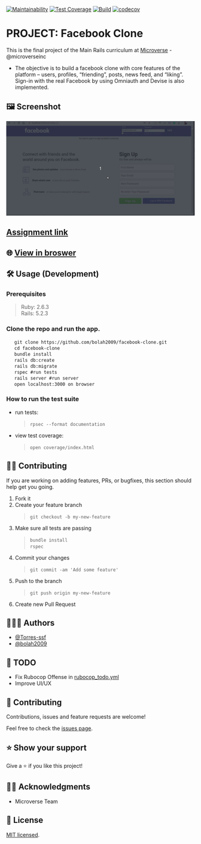 [![Maintainability](https://api.codeclimate.com/v1/badges/430cd18ef631c24a0c5f/maintainability)](https://codeclimate.com/github/bolah2009/facebook-clone/maintainability)
[![Test Coverage](https://api.codeclimate.com/v1/badges/430cd18ef631c24a0c5f/test_coverage)](https://codeclimate.com/github/bolah2009/facebook-clone/test_coverage)
[![Build](https://travis-ci.org/bolah2009/facebook-clone.svg?branch=master)](https://travis-ci.org/bolah2009/facebook-clone)
[![codecov](https://codecov.io/gh/bolah2009/facebook-clone/branch/master/graph/badge.svg)](https://codecov.io/gh/bolah2009/facebook-clone)

# PROJECT: Facebook Clone

This is the final project of the Main Rails curriculum at [Microverse](https://www.microverse.org/) - @microverseinc

- The objective is to build a facebook clone with core features of the platform – users, profiles, “friending”, posts, news feed, and “liking”. Sign-in with the real Facebook by using Omniauth and Devise is also implemented.

## 🖼️ Screenshot

![FaceBook Clone Screenshot](./docs/facebook_clone.gif)

## [Assignment link](https://www.theodinproject.com/courses/ruby-on-rails/lessons/final-project)

## 🌐 [View in broswer](https://rails-fb-clone.herokuapp.com/)

## 🛠️ Usage (Development)

### Prerequisites

> Ruby: 2.6.3  
> Rails: 5.2.3

### Clone the repo and run the app.

```
   git clone https://github.com/bolah2009/facebook-clone.git
   cd facebook-clone
   bundle install
   rails db:create
   rails db:migrate
   rspec #run tests
   rails server #run server
   open localhost:3000 on browser
```

### How to run the test suite

- run tests:
  > `rpsec --format documentation`
- view test coverage:
  > `open coverage/index.html`

## 🤝🏾 Contributing

If you are working on adding features, PRs, or bugfixes, this section should help get you going.

1. Fork it
2. Create your feature branch
   > `git checkout -b my-new-feature`
3. Make sure all tests are passing
   > `bundle install`  
   > `rspec`
4. Commit your changes
   > `git commit -am 'Add some feature'`
5. Push to the branch
   > `git push origin my-new-feature`
6. Create new Pull Request

## 👨🏽‍💻 Authors

- [@Torres-ssf](https://github.com/Torres-ssf)
- [@bolah2009](https://github.com/bolah2009/)

## 🧾 TODO

- Fix Rubocop Offense in [rubocop_todo.yml](.rubocop_todo.yml)
- Improve UI/UX

## 🤝 Contributing

Contributions, issues and feature requests are welcome!

Feel free to check the [issues page](../../issues).

## ⭐️ Show your support

Give a ⭐️ if you like this project!

## 🙏🏾 Acknowledgments

- Microverse Team

## 📝 License

[MIT licensed](./LICENSE).
